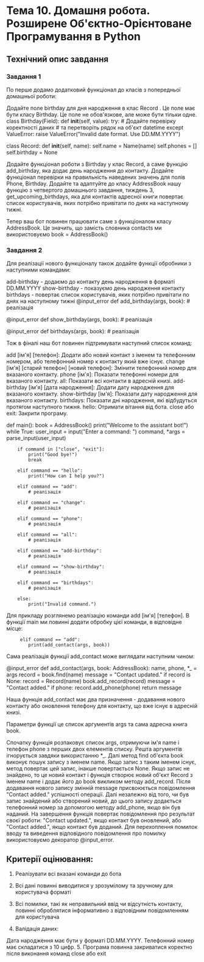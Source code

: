 # Тема 10. Домашня робота. Розширене Об'єктно-Орієнтоване Програмування в Python

## Технiчний опис завдання

### Завдання 1

По перше додамо додатковий функціонал до класів з попередньої домашньої роботи:

Додайте поле birthday для дня народження в клас Record . Це поле має бути класу Birthday. Це поле не обов'язкове, але може бути тільки одне.
class Birthday(Field):
    def __init__(self, value):
        try:
            # Додайте перевірку коректності даних
            # та перетворіть рядок на об'єкт datetime
        except ValueError:
            raise ValueError("Invalid date format. Use DD.MM.YYYY")

class Record:
    def __init__(self, name):
        self.name = Name(name)
        self.phones = []
        self.birthday = None

Додайте функціонал роботи з Birthday у клас Record, а саме функцію add_birthday, яка додає день народження до контакту.
Додайте функціонал перевірки на правильність наведених значень для полів Phone, Birthday.
Додайте та адаптуйте до класу AddressBook нашу функцію з четвертого домашнього завдання, тиждень 3, get_upcoming_birthdays, яка для контактів адресної книги повертає список користувачів, яких потрібно привітати по днях на наступному тижні.

Тепер ваш бот повинен працювати саме з функціоналом класу AddressBook. Це значить, що замість словника contacts ми використовуємо book = AddressBook()

### Завдання 2

Для реалізації нового функціоналу також додайте функції обробники з наступними командами:

add-birthday - додаємо до контакту день народження в форматі DD.MM.YYYY
show-birthday - показуємо день народження контакту
birthdays - повертає список користувачів, яких потрібно привітати по днях на наступному тижні
@input_error
def add_birthday(args, book):
    # реалізація

@input_error
def show_birthday(args, book):
    # реалізація

@input_error
def birthdays(args, book):
    # реалізація

Тож в фіналі наш бот повинен підтримувати наступний список команд:

add [ім'я] [телефон]: Додати або новий контакт з іменем та телефонним номером, або телефонний номер к контакту який вже існує.
change [ім'я] [старий телефон] [новий телефон]: Змінити телефонний номер для вказаного контакту.
phone [ім'я]: Показати телефонні номери для вказаного контакту.
all: Показати всі контакти в адресній книзі.
add-birthday [ім'я] [дата народження]: Додати дату народження для вказаного контакту.
show-birthday [ім'я]: Показати дату народження для вказаного контакту.
birthdays: Показати дні народження, які відбудуться протягом наступного тижня.
hello: Отримати вітання від бота.
close або exit: Закрити програму.

def main():
    book = AddressBook()
    print("Welcome to the assistant bot!")
    while True:
        user_input = input("Enter a command: ")
        command, *args = parse_input(user_input)

        if command in ["close", "exit"]:
            print("Good bye!")
            break

        elif command == "hello":
            print("How can I help you?")

        elif command == "add":
            # реалізація

        elif command == "change":
            # реалізація

        elif command == "phone":
            # реалізація

        elif command == "all":
            # реалізація

        elif command == "add-birthday":
            # реалізація

        elif command == "show-birthday":
            # реалізація

        elif command == "birthdays":
            # реалізація

        else:
            print("Invalid command.")


Для прикладу розглянемо реалізацію команди add [ім'я] [телефон]. В функції main ми повинні додати обробку цієї команди, в відповідне місце:

         elif command == "add":
            print(add_contact(args, book))


Сама реалізація функції add_contact може виглядати наступним чином:

@input_error
def add_contact(args, book: AddressBook):
    name, phone, *_ = args
    record = book.find(name)
    message = "Contact updated."
    if record is None:
        record = Record(name)
        book.add_record(record)
        message = "Contact added."
    if phone:
        record.add_phone(phone)
    return message

Наша функція add_contact має два призначення - додавання нового контакту або оновлення телефону для контакту, що вже існує в адресній книзі. 

Параметри функції це список аргументів args та сама адресна книга book.

Спочатку функція розпаковує список args, отримуючи ім'я name і телефон phone з перших двох елементів списку. Решта аргументів ігнорується завдяки використанню *_. Далі метод find об'єкта book виконує пошук запису з іменем name. Якщо запис з таким іменем існує, метод повертає цей запис, інакше повертається None.
Якщо запис не знайдено, то це новий контакт і функція створює новий об'єкт Record з іменем name і додає його до book викликом методу add_record. Після додавання нового запису змінній message присвоюється повідомлення "Contact added." успішності операції.
Далі незалежно від того, чи був запис знайдений або створений новий, до цього запису додається телефонний номер за допомогою методу add_phone, якщо він був наданий. На завершення функція повертає повідомлення про результат своєї роботи: "Contact updated.", якщо контакт був оновлений, або "Contact added.", якщо контакт був доданий. Для перехоплення помилок вводу та виведення відповідного повідомлення про помилку використовуємо декоратор @input_error.


## Критерії оцінювання:

1. Реалізувати всі вказані команди до бота

2. Всі дані повинні виводитися у зрозумілому та зручному для користувача форматі

3. Всі помилки, такі як неправильний ввід чи відсутність контакту, повинні оброблятися інформативно з відповідним повідомленням для користувача

4. Валідація даних:

Дата народження має бути у форматі DD.MM.YYYY.
Телефонний номер має складатися з 10 цифр.
5. Програма повинна закриватися коректно після виконання команд close або exit
